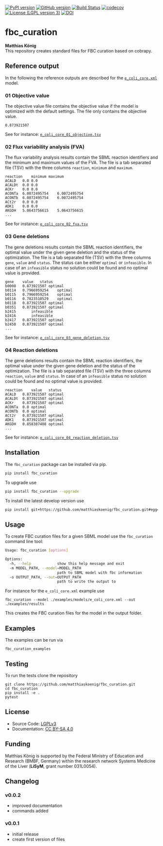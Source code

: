 [![PyPI version](https://badge.fury.io/py/fbc-curation.svg)](https://badge.fury.io/py/fbc-curation)
[![GitHub version](https://badge.fury.io/gh/matthiaskoenig%2Ffbc_curation.svg)](https://badge.fury.io/gh/matthiaskoenig%2Ffbc_curation)
[![Build Status](https://travis-ci.org/matthiaskoenig/fbc_curation.svg?branch=develop)](https://travis-ci.org/matthiaskoenig/fbc_curation)
[![codecov](https://codecov.io/gh/matthiaskoenig/fbc_curation/branch/develop/graph/badge.svg)](https://codecov.io/gh/matthiaskoenig/fbc_curation)
[![License (LGPL version 3)](https://img.shields.io/badge/license-LGPLv3.0-blue.svg?style=flat-square)](http://opensource.org/licenses/LGPL-3.0)
[![DOI](https://zenodo.org/badge/DOI/10.5281/zenodo.3708271.svg)](https://doi.org/10.5281/zenodo.3708271)

# fbc_curation
<b>Matthias König</b>  
This repository creates standard files for FBC curation based on cobrapy.

## Reference output
In the following the reference outputs are described for the [`e_coli_core.xml`](../examples/e_coli_core.xml) model.

### 01 Objective value
The objective value file contains the objective value if the model is optimized with the default settings. The file only contains the objective value.
```
0.873921507
```
See for instance: [`e_coli_core_01_objective.tsv`](../results/e_coli_core_01_objective.tsv)

### 02 Flux variability analysis (FVA)
The flux variability analysis results contain the SBML reaction identifiers and the minimum and maximum values of the FVA. The file is a tab separated file (TSV) with the three columns `reaction`, `minimum` and `maximum`.
```
reaction	minimum	maximum
ACALD	0.0	0.0
ACALDt	0.0	0.0
ACKr	0.0	0.0
ACONTa	6.0072495754	6.0072495754
ACONTb	6.0072495754	6.0072495754
ACt2r	0.0	0.0
ADK1	0.0	0.0
AKGDH	5.0643756615	5.0643756615
...
```
See for instance: [`e_coli_core_02_fva.tsv`](../results/e_coli_core_02_fva.tsv)

### 03 Gene deletions 
The gene deletions results contain the SBML reaction identifiers, the optimal value under the given gene deletion and the status of the optimization. The file is a tab separated file (TSV) with the three columns `gene`, `value` and `status`. The status can be either `optimal` or `infeasible`. In case of an `infeasible` status no solution could be found and no optimal value is provided.
```
gene	value	status
b0008	0.873921507	optimal
b0114	0.7966959254	optimal
b0115	0.7966959254	optimal
b0116	0.7823510529	optimal
b0118	0.873921507	optimal
b0351	0.873921507	optimal
b2415		infeasible
b2416		infeasible
b2417	0.873921507	optimal
b2458	0.873921507	optimal
...
```
See for instance: [`e_coli_core_03_gene_deletion.tsv`](../results/03_gene_deletion.tsv)

### 04 Reaction deletions 
The gene deletions results contain the SBML reaction identifiers, the optimal value under the given gene deletion and the status of the optimization. The file is a tab separated file (TSV) with the three columns `reaction`, `value` and `status`. In case of an `infeasible` status no solution could be found and no optimal value is provided.
```
reaction	value	status
ACALD	0.873921507	optimal
ACALDt	0.873921507	optimal
ACKr	0.873921507	optimal
ACONTa	0.0	optimal
ACONTb	0.0	optimal
ACt2r	0.873921507	optimal
ADK1	0.873921507	optimal
AKGDH	0.858307408	optimal
...
```
See for instance: [`e_coli_core_04_reaction_deletion.tsv`](../results/04_reaction_deletion.tsv)

## Installation

The `fbc_curation` package can be installed via pip. 
```bash
pip install fbc_curation
```
To upgrade use
```bash
pip install fbc_curation --upgrade
```
To install the latest develop version use 
```bash
pip install git+https://github.com/matthiaskoenig/fbc_curation.git#egg=fbc-curation
```

## Usage
To create FBC curation files for a given SBML model use the `fbc_curation` command line tool:
```bash
Usage: fbc_curation [options]

Options:
  -h, --help            show this help message and exit
  -m MODEL_PATH, --model=MODEL_PATH
                        path to SBML model with fbc information
  -o OUTPUT_PATH, --out=OUTPUT_PATH
                        path to write the output to

```
For instance for the `e_coli_core.xml` example use
```
fbc_curation --model ./examples/models/e_coli_core.xml --out ./examples/results 
```
This creates the FBC curation files for the model in the output folder.

## Examples
The examples can be run via
```
fbc_curation_examples
```

## Testing
To run the tests clone the repository
```
git clone https://github.com/matthiaskoenig/fbc_curation.git
cd fbc_curation
pip install -e .
pytest
```

## License
* Source Code: [LGPLv3](http://opensource.org/licenses/LGPL-3.0)
* Documentation: [CC BY-SA 4.0](http://creativecommons.org/licenses/by-sa/4.0/)

## Funding
Matthias König is supported by the Federal Ministry of Education and Research (BMBF, Germany)
within the research network Systems Medicine of the Liver (**LiSyM**, grant number 031L0054).

## Changelog
### v0.0.2
- improved documentation
- commands added

### v0.0.1
- initial release
- create first version of files